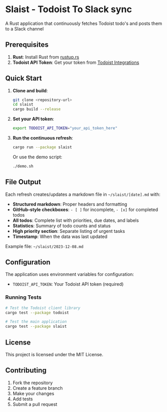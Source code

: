 # Slaist - Todoist To Slack sync

A Rust application that continuously fetches Todoist todo's and posts them to a Slack channel

## Prerequisites

1. **Rust**: Install Rust from [rustup.rs](https://rustup.rs/)
2. **Todoist API Token**: Get your token from [Todoist Integrations](https://todoist.com/prefs/integrations)

## Quick Start

1. **Clone and build**:
   ```bash
   git clone <repository-url>
   cd slaist
   cargo build --release
   ```

2. **Set your API token**:
   ```bash
   export TODOIST_API_TOKEN="your_api_token_here"
   ```

3. **Run the continuous refresh**:
   ```bash
   cargo run --package slaist
   ```

   Or use the demo script:
   ```bash
   ./demo.sh
   ```

## File Output

Each refresh creates/updates a markdown file in `~/slaist/[date].md` with:

- **Structured markdown**: Proper headers and formatting
- **GitHub-style checkboxes**: `- [ ]` for incomplete, `- [x]` for completed todos
- **All todos**: Complete list with priorities, due dates, and labels
- **Statistics**: Summary of todo counts and status
- **High priority section**: Separate listing of urgent tasks
- **Timestamp**: When the data was last updated

Example file: `~/slaist/2023-12-08.md`

## Configuration

The application uses environment variables for configuration:

- `TODOIST_API_TOKEN`: Your Todoist API token (required)

### Running Tests

```bash
# Test the Todoist client library
cargo test --package todoist

# Test the main application
cargo test --package slaist
```

## License

This project is licensed under the MIT License.

## Contributing

1. Fork the repository
2. Create a feature branch
3. Make your changes
4. Add tests
5. Submit a pull request
